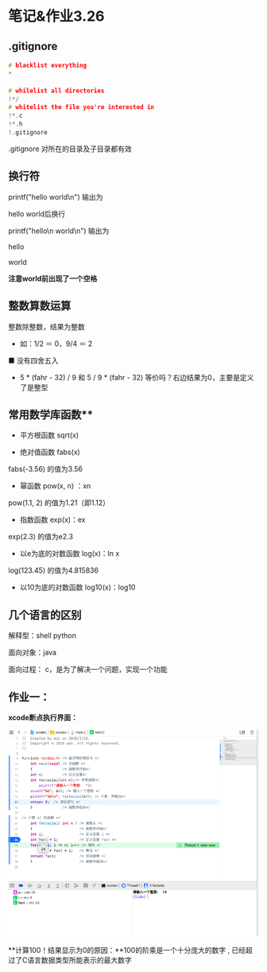 # **笔记&作业3.26**

## **.gitignore**

```c
# blacklist everything
* 

# whilelist all directories
!*/
# whitelist the file you're interested in
!*.c
!*.h
!.gitignore
```

.gitignore 对所在的目录及子目录都有效

## **换行符**

printf("hello world\n")  输出为

hello world后换行

printf("hello\n world\n")  输出为

hello

 world

**注意world前出现了一个空格**

## **整数算数运算**

整数除整数，结果为整数

- 如：1/2 ＝ 0，9/4 ＝ 2 

■ 没有四舍五入

- 5 * (fahr - 32) / 9 和 5 / 9 * (fahr - 32) 等价吗？右边结果为0，主要是定义了是整型

## 常用数学库函数**

- 平方根函数 sqrt(x)

- 绝对值函数 fabs(x)

fabs(-3.56) 的值为3.56

- 幂函数 pow(x, n) ：xn

pow(1.1, 2) 的值为1.21（即1.12） 

- 指数函数 exp(x)：ex

exp(2.3) 的值为e2.3

- 以e为底的对数函数 log(x)：ln x

log(123.45) 的值为4.815836

- 以10为底的对数函数 log10(x)：log10

## **几个语言的区别**

解释型：shell python

面向对象：java

面向过程： c，是为了解决一个问题，实现一个功能



## **作业一：**

**xcode断点执行界面：**

![截屏2020-03-26上午11.29.25](笔记&作业3.26.assets/截屏2020-03-26上午11.29.25.png)



**计算100！结果显示为0的原因：**100的阶乘是一个十分庞大的数字 , 已经超过了C语言数据类型所能表示的最大数字